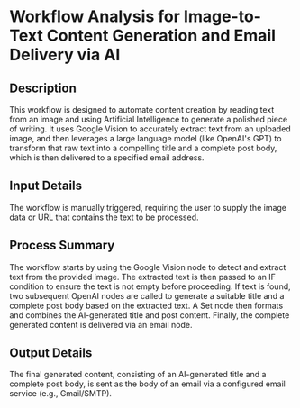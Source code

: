 # Workflow Analysis for Image-to-Text Content Generation and Email Delivery via AI

## Description
This workflow is designed to automate content creation by reading text from an image and using Artificial Intelligence to generate a polished piece of writing. It uses Google Vision to accurately extract text from an uploaded image, and then leverages a large language model (like OpenAI's GPT) to transform that raw text into a compelling title and a complete post body, which is then delivered to a specified email address.

## Input Details
The workflow is manually triggered, requiring the user to supply the image data or URL that contains the text to be processed.

## Process Summary
The workflow starts by using the Google Vision node to detect and extract text from the provided image. The extracted text is then passed to an IF condition to ensure the text is not empty before proceeding. If text is found, two subsequent OpenAI nodes are called to generate a suitable title and a complete post body based on the extracted text. A Set node then formats and combines the AI-generated title and post content. Finally, the complete generated content is delivered via an email node.

## Output Details
The final generated content, consisting of an AI-generated title and a complete post body, is sent as the body of an email via a configured email service (e.g., Gmail/SMTP).
